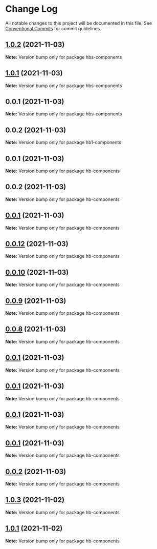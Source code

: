 # Change Log

All notable changes to this project will be documented in this file.
See [Conventional Commits](https://conventionalcommits.org) for commit guidelines.

## [1.0.2](https://github.com/hyw521/lernaComponents/compare/hbs-components@1.0.1...hbs-components@1.0.2) (2021-11-03)

**Note:** Version bump only for package hbs-components





## [1.0.1](https://github.com/hyw521/lernaComponents/compare/hbs-components@0.0.1...hbs-components@1.0.1) (2021-11-03)

**Note:** Version bump only for package hbs-components





## 0.0.1 (2021-11-03)

**Note:** Version bump only for package hbs-components





## 0.0.2 (2021-11-03)

**Note:** Version bump only for package hb1-components





## 0.0.1 (2021-11-03)

**Note:** Version bump only for package hb-components





## 0.0.2 (2021-11-03)

**Note:** Version bump only for package hb-components





## [0.0.1](https://github.com/hyw521/lernaComponents/compare/hb-components@1.0.3...hb-components@0.0.1) (2021-11-03)

**Note:** Version bump only for package hb-components





## [0.0.12](https://github.com/hyw521/lernaComponents/compare/hb-components@0.0.10...hb-components@0.0.12) (2021-11-03)

**Note:** Version bump only for package hb-components





## [0.0.10](https://github.com/hyw521/lernaComponents/compare/hb-components@0.0.9...hb-components@0.0.10) (2021-11-03)

**Note:** Version bump only for package hb-components





## [0.0.9](https://github.com/hyw521/lernaComponents/compare/hb-components@0.0.8...hb-components@0.0.9) (2021-11-03)

**Note:** Version bump only for package hb-components





## [0.0.8](https://github.com/hyw521/lernaComponents/compare/hb-components@0.0.1...hb-components@0.0.8) (2021-11-03)

**Note:** Version bump only for package hb-components





## [0.0.1](https://github.com/hyw521/lernaComponents/compare/hb-components@0.0.1...hb-components@0.0.1) (2021-11-03)

**Note:** Version bump only for package hb-components





## [0.0.1](https://github.com/hyw521/lernaComponents/compare/hb-components@0.0.1...hb-components@0.0.1) (2021-11-03)

**Note:** Version bump only for package hb-components





## [0.0.1](https://github.com/hyw521/lernaComponents/compare/hb-components@0.0.1...hb-components@0.0.1) (2021-11-03)

**Note:** Version bump only for package hb-components





## [0.0.1](https://github.com/hyw521/lernaComponents/compare/hb-components@0.0.2...hb-components@0.0.1) (2021-11-03)

**Note:** Version bump only for package hb-components





## [0.0.2](https://github.com/hyw521/lernaComponents/compare/hb-components@1.0.3...hb-components@0.0.2) (2021-11-03)

**Note:** Version bump only for package hb-components





## [1.0.3](https://github.com/hyw521/lernaComponents/compare/hb-components@1.0.1...hb-components@1.0.3) (2021-11-02)

**Note:** Version bump only for package hb-components





## [1.0.1](https://github.com/hyw521/lernaComponents/compare/hb-components@1.0.1...hb-components@1.0.1) (2021-11-02)

**Note:** Version bump only for package hb-components
